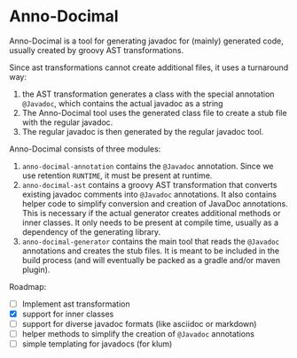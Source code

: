 Anno-Docimal
============

Anno-Docimal is a tool for generating javadoc for (mainly) generated code, usually created by groovy AST transformations.

Since ast transformations cannot create additional files, it uses a turnaround way:

1. the AST transformation generates a class with the special annotation `@Javadoc`, which contains the actual javadoc as a string
2. The Anno-Docimal tool uses the generated class file to create a stub file with the regular javadoc.
3. The regular javadoc is then generated by the regular javadoc tool.

Anno-Docimal consists of three modules:

1. `anno-docimal-annotation` contains the `@Javadoc` annotation. Since we use retention `RUNTIME`, it must be present at runtime.
2. `anno-docimal-ast` contains a groovy AST transformation that converts existing javadoc comments into `@Javadoc` annotations. It also contains helper code to simplify conversion and creation of JavaDoc annotations. This is necessary if the actual generator creates additional methods or inner classes. It only needs to be present at compile time, usually as a dependency of the generating library.
3. `anno-docimal-generator` contains the main tool that reads the `@Javadoc` annotations and creates the stub files. It is meant to be included in the build process (and will eventually be packed as a gradle and/or maven plugin).

Roadmap:

- [ ] Implement ast transformation
- [x] support for inner classes
- [ ] support for diverse javadoc formats (like asciidoc or markdown)
- [ ] helper methods to simplify the creation of `@Javadoc` annotations
- [ ] simple templating for javadocs (for klum)